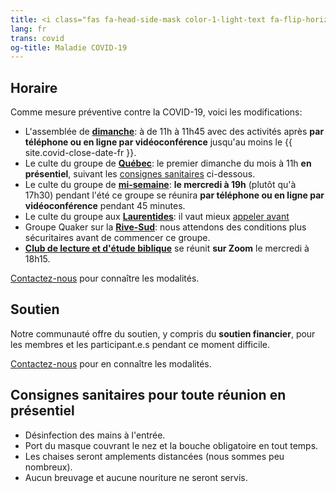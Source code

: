 ```yaml
---
title: <i class="fas fa-head-side-mask color-1-light-text fa-flip-horizontal"></i> Maladie COVID-19
lang: fr
trans: covid
og-title: Maladie COVID-19
---
```

## Horaire
Comme mesure préventive contre la COVID-19, voici les modifications:
* L'assemblée de [**dimanche**](/coordonnées): à de 11h à 11h45 avec des activités après **par téléphone ou en ligne par vidéoconférence** jusqu'au moins le {{ site.covid-close-date-fr }}.
* Le culte du groupe de [**Québec**](/québec): le premier dimanche du mois à 11h **en présentiel**, suivant les [consignes sanitaires](#consignes) ci-dessous.
* Le culte du groupe de [**mi-semaine**](/mi-semaine): **le mercredi à 19h** (plutôt qu'à 17h30) pendant l'été ce groupe se réunira **par téléphone ou en ligne par vidéoconférence** pendant 45 minutes.
* Le culte du groupe aux [**Laurentides**](/laurentides): il vaut mieux [appeler avant](/laurentides#contact)
* Groupe Quaker sur la [**Rive-Sud**](/rive-sud): nous attendons des conditions plus sécuritaires avant de commencer ce groupe.
* [**Club de lecture et d'étude biblique**](/nouveau/lecture_bible.html) se réunit **sur Zoom** le mercredi à 18h15.

[Contactez-nous](/contact-fr.html) pour connaître les modalités.

## Soutien
Notre communauté offre du soutien, y compris du **soutien financier**, pour les membres et les participant.e.s pendant ce moment difficile.

[Contactez-nous](/contact-fr.html) pour en connaître les modalités.

## Consignes sanitaires pour toute réunion en présentiel <span class="stanchor"><a name="consignes"></a></span>
* Désinfection des mains à l'entrée.
* Port du masque couvrant le nez et la bouche obligatoire en tout temps.
* Les chaises seront amplements distancées (nous sommes peu nombreux).
* Aucun breuvage et aucune nouriture ne seront servis.

